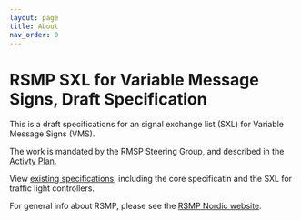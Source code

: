 ```yaml
---
layout: page
title: About
nav_order: 0
---
```


# RSMP SXL for Variable Message Signs, Draft Specification
This is a draft specifications for an signal exchange list (SXL) for Variable Message Signs (VMS).

The work is mandated by the RMSP Steering Group, and described in the [Activty Plan](
https://rsmp-nordic.org/plan/#draft-for-core-specification-40-ongoing).

View [existing specifications](https://rsmp-nordic.org/specification/), including the core specificatin and the SXL for traffic light controllers.

For general info about RSMP, please see the [RSMP Nordic website](https://rsmp-nordic-org).
